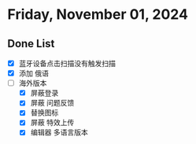 # Friday, November 01, 2024

## Done List

- [x] 蓝牙设备点击扫描没有触发扫描
- [x] 添加 俄语
- [ ] 海外版本
  - [x] 屏蔽登录
  - [x] 屏蔽 问题反馈
  - [x] 替换图标
  - [x] 屏蔽 特效上传
  - [x] 编辑器 多语言版本
